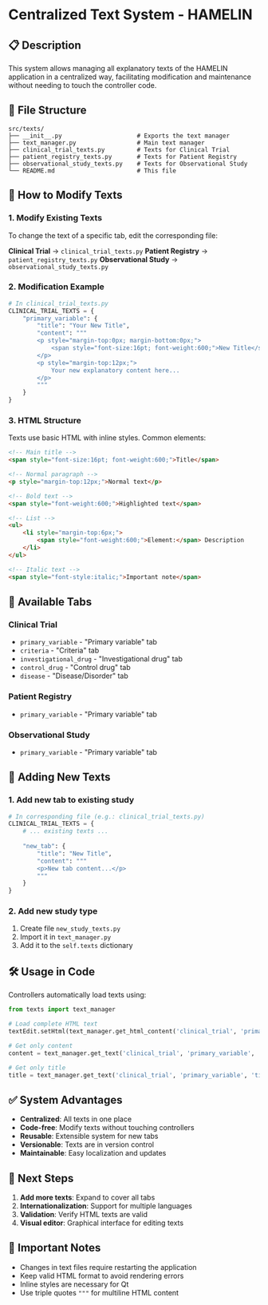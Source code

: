 # Centralized Text System - HAMELIN

## 📋 Description

This system allows managing all explanatory texts of the HAMELIN application in a centralized way, facilitating modification and maintenance without needing to touch the controller code.

## 📁 File Structure

```
src/texts/
├── __init__.py                     # Exports the text manager
├── text_manager.py                 # Main text manager
├── clinical_trial_texts.py         # Texts for Clinical Trial
├── patient_registry_texts.py       # Texts for Patient Registry
├── observational_study_texts.py    # Texts for Observational Study
└── README.md                       # This file
```

## 🔧 How to Modify Texts

### 1. Modify Existing Texts

To change the text of a specific tab, edit the corresponding file:

**Clinical Trial** → `clinical_trial_texts.py`
**Patient Registry** → `patient_registry_texts.py`
**Observational Study** → `observational_study_texts.py`

### 2. Modification Example

```python
# In clinical_trial_texts.py
CLINICAL_TRIAL_TEXTS = {
    "primary_variable": {
        "title": "Your New Title",
        "content": """
        <p style="margin-top:0px; margin-bottom:0px;">
            <span style="font-size:16pt; font-weight:600;">New Title</span>
        </p>
        <p style="margin-top:12px;">
            Your new explanatory content here...
        </p>
        """
    }
}
```

### 3. HTML Structure

Texts use basic HTML with inline styles. Common elements:

```html
<!-- Main title -->
<span style="font-size:16pt; font-weight:600;">Title</span>

<!-- Normal paragraph -->
<p style="margin-top:12px;">Normal text</p>

<!-- Bold text -->
<span style="font-weight:600;">Highlighted text</span>

<!-- List -->
<ul>
    <li style="margin-top:6px;">
        <span style="font-weight:600;">Element:</span> Description
    </li>
</ul>

<!-- Italic text -->
<span style="font-style:italic;">Important note</span>
```

## 🎯 Available Tabs

### Clinical Trial
- `primary_variable` - "Primary variable" tab
- `criteria` - "Criteria" tab
- `investigational_drug` - "Investigational drug" tab
- `control_drug` - "Control drug" tab
- `disease` - "Disease/Disorder" tab

### Patient Registry
- `primary_variable` - "Primary variable" tab

### Observational Study
- `primary_variable` - "Primary variable" tab

## 🔄 Adding New Texts

### 1. Add new tab to existing study

```python
# In corresponding file (e.g.: clinical_trial_texts.py)
CLINICAL_TRIAL_TEXTS = {
    # ... existing texts ...
    
    "new_tab": {
        "title": "New Title",
        "content": """
        <p>New tab content...</p>
        """
    }
}
```

### 2. Add new study type

1. Create file `new_study_texts.py`
2. Import it in `text_manager.py`
3. Add it to the `self.texts` dictionary

## 🛠️ Usage in Code

Controllers automatically load texts using:

```python
from texts import text_manager

# Load complete HTML text
textEdit.setHtml(text_manager.get_html_content('clinical_trial', 'primary_variable'))

# Get only content
content = text_manager.get_text('clinical_trial', 'primary_variable', 'content')

# Get only title
title = text_manager.get_text('clinical_trial', 'primary_variable', 'title')
```

## ✅ System Advantages

- **Centralized**: All texts in one place
- **Code-free**: Modify texts without touching controllers
- **Reusable**: Extensible system for new tabs
- **Versionable**: Texts are in version control
- **Maintainable**: Easy localization and updates

## 🚀 Next Steps

1. **Add more texts**: Expand to cover all tabs
2. **Internationalization**: Support for multiple languages
3. **Validation**: Verify HTML texts are valid
4. **Visual editor**: Graphical interface for editing texts

## 📝 Important Notes

- Changes in text files require restarting the application
- Keep valid HTML format to avoid rendering errors
- Inline styles are necessary for Qt
- Use triple quotes `"""` for multiline HTML content